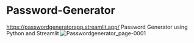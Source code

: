 # Password-Generator
https://passwordgeneratorapp.streamlit.app/
Password Generator using Python and Streamlit 
![Passwordgenerator_page-0001](https://github.com/Tuttumon21/Password-Generator/assets/68695371/18681882-7cbc-40fa-9396-a6fd1329343d)
